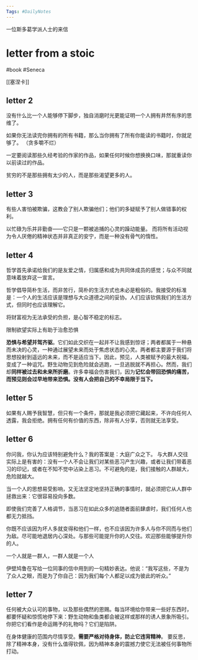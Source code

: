 ```yaml
---
Tags: #DailyNotes 
---
```


一位斯多葛学派人士的来信
# letter from a stoic

#book #Seneca


[[塞涅卡]]

## letter 2

没有什么比一个人能够停下脚步，独自消磨时光更能证明一个人拥有井然有序的思维了。

如果你无法读完你拥有的所有书籍，那么当你拥有了所有你能读的书籍时，你就足够了。 （贪多嚼不烂）

一定要阅读那些久经考验的作家的作品，如果任何时候你想换换口味，那就重读你以前读过的作品。

贫穷的不是那些拥有太少的人，而是那些渴望更多的人。


## letter 3


有些人害怕被欺骗，这教会了别人欺骗他们；他们的多疑赋予了别人做错事的权利。

以忙碌为乐并非勤奋——它只是一颗被追捕的心灵的躁动能量。
而将所有活动视为令人厌倦的精神状态并非真正的安宁，而是一种没有骨气的惰性。

## letter 4

哲学首先承诺给我们的是友爱之情，归属感和成为共同体成员的感觉；与众不同就意味着放弃这一宣言。

哲学倡导简朴生活，而非苦行，简朴的生活方式也未必是粗俗的。我接受的标准是：一个人的生活应该是理想与大众道德之间的妥协。人们应该钦佩我们的生活方式，但同时也应该理解它。

将财富视为无法承受的负担，是心智不稳定的标志。

限制欲望实际上有助于治愈恐惧

**恐惧与希望并驾齐驱**。它们如此交织在一起并不让我感到惊讶；两者都属于一种悬而未决的心灵，一种通过展望未来而处于焦虑状态的心灵。两者都主要源于我们将思想投射到遥远的未来，而不是适应当下。因此，预见，人类被赋予的最大祝福，变成了一种诅咒。野生动物见到危险就会逃跑，一旦逃脱就不再担心。然而，我们却**同样被过去和未来所折磨**。许多幸福会伤害我们，因为**记忆会带回恐惧的痛苦，而预见则会过早地带来恐惧。没有人会把自己的不幸局限于当下。**


## letter 5

如果有人赐予我智慧，但只有一个条件，那就是我必须把它藏起来，不许向任何人透露，我会拒绝。拥有任何有价值的东西，除非有人分享，否则就无法享受。



## letter 6

你问我，你认为应该特别避免什么？我的答案是：大庭广众之下。
与大群人交往实际上是有害的：没有一个人不会让我们对某些恶习产生兴趣，或者让我们带着恶习的印记，或者在不知不觉中沾染上恶习。不可避免的是，我们接触的人群越大，危险就越大。


当一个人的思想易受影响，又无法坚定地坚持正确的事情时，就必须把它从人群中拯救出来：它很容易投向多数。

即使我们完善了人格调节，当恶习在如此众多的追随者面前肆虐时，我们任何人也都无力抵挡。

你既不应该因为坏人多就变得和他们一样，也不应该因为许多人与你不同而与他们为敌。尽可能地退居内心深处。与那些可能提升你的人交往。欢迎那些能够提升你的人。

一个人就是一群人，一群人就是一个人

伊壁鸠鲁在写给一位同事的信中用到的一句精妙表达。他说：“我写这些，不是为了众人之眼，而是为了你自己：因为我们每个人都足以成为彼此的听众。”

## letter 7

任何被大众认可的事物，以及那些偶然的恩赐。每当环境给你带来一些好东西时，都要怀疑和惊慌地停下来：野生动物和鱼类都会被这样或那样的诱人景象所吸引。你把它们看作是命运赐予的礼物吗？它们是陷阱。


在身体健康的范围内尽情享受。**需要严格对待身体，防止它违背精神**。
要反思，除了精神本身，没有什么值得钦佩，因为精神本身的震撼力使它无法被任何事物所打动。













































